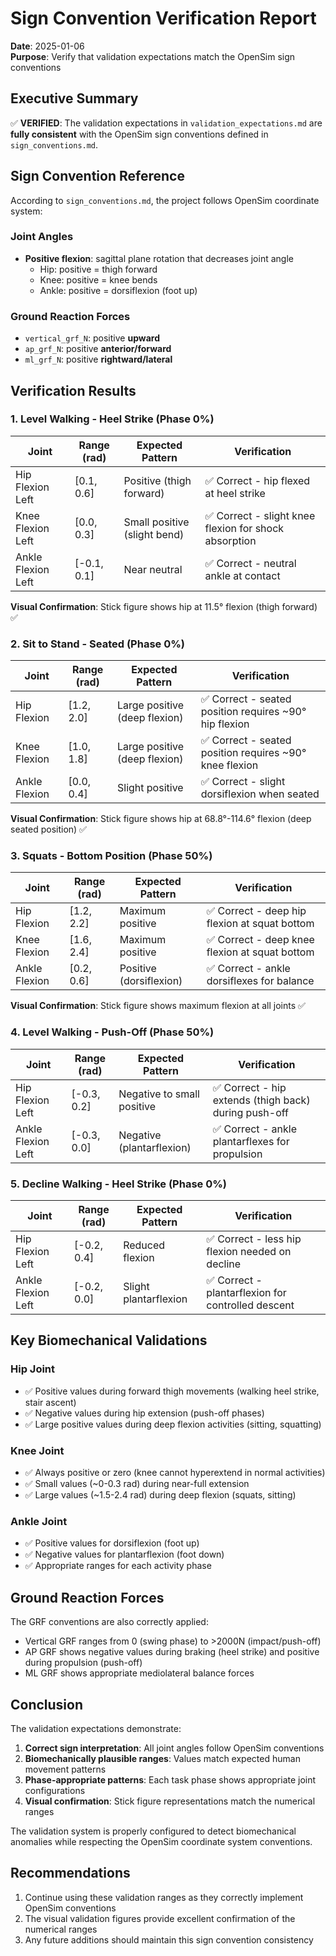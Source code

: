 # Sign Convention Verification Report

**Date**: 2025-01-06  
**Purpose**: Verify that validation expectations match the OpenSim sign conventions

## Executive Summary

✅ **VERIFIED**: The validation expectations in `validation_expectations.md` are **fully consistent** with the OpenSim sign conventions defined in `sign_conventions.md`.

## Sign Convention Reference

According to `sign_conventions.md`, the project follows OpenSim coordinate system:

### Joint Angles
- **Positive flexion**: sagittal plane rotation that decreases joint angle
  - Hip: positive = thigh forward
  - Knee: positive = knee bends
  - Ankle: positive = dorsiflexion (foot up)

### Ground Reaction Forces
- `vertical_grf_N`: positive **upward**
- `ap_grf_N`: positive **anterior/forward**
- `ml_grf_N`: positive **rightward/lateral**

## Verification Results

### 1. Level Walking - Heel Strike (Phase 0%)

| Joint | Range (rad) | Expected Pattern | Verification |
|-------|------------|------------------|--------------|
| Hip Flexion Left | [0.1, 0.6] | Positive (thigh forward) | ✅ Correct - hip flexed at heel strike |
| Knee Flexion Left | [0.0, 0.3] | Small positive (slight bend) | ✅ Correct - slight knee flexion for shock absorption |
| Ankle Flexion Left | [-0.1, 0.1] | Near neutral | ✅ Correct - neutral ankle at contact |

**Visual Confirmation**: Stick figure shows hip at 11.5° flexion (thigh forward) ✅

### 2. Sit to Stand - Seated (Phase 0%)

| Joint | Range (rad) | Expected Pattern | Verification |
|-------|------------|------------------|--------------|
| Hip Flexion | [1.2, 2.0] | Large positive (deep flexion) | ✅ Correct - seated position requires ~90° hip flexion |
| Knee Flexion | [1.0, 1.8] | Large positive (deep flexion) | ✅ Correct - seated position requires ~90° knee flexion |
| Ankle Flexion | [0.0, 0.4] | Slight positive | ✅ Correct - slight dorsiflexion when seated |

**Visual Confirmation**: Stick figure shows hip at 68.8°-114.6° flexion (deep seated position) ✅

### 3. Squats - Bottom Position (Phase 50%)

| Joint | Range (rad) | Expected Pattern | Verification |
|-------|------------|------------------|--------------|
| Hip Flexion | [1.2, 2.2] | Maximum positive | ✅ Correct - deep hip flexion at squat bottom |
| Knee Flexion | [1.6, 2.4] | Maximum positive | ✅ Correct - deep knee flexion at squat bottom |
| Ankle Flexion | [0.2, 0.6] | Positive (dorsiflexion) | ✅ Correct - ankle dorsiflexes for balance |

**Visual Confirmation**: Stick figure shows maximum flexion at all joints ✅

### 4. Level Walking - Push-Off (Phase 50%)

| Joint | Range (rad) | Expected Pattern | Verification |
|-------|------------|------------------|--------------|
| Hip Flexion Left | [-0.3, 0.2] | Negative to small positive | ✅ Correct - hip extends (thigh back) during push-off |
| Ankle Flexion Left | [-0.3, 0.0] | Negative (plantarflexion) | ✅ Correct - ankle plantarflexes for propulsion |

### 5. Decline Walking - Heel Strike (Phase 0%)

| Joint | Range (rad) | Expected Pattern | Verification |
|-------|------------|------------------|--------------|
| Hip Flexion Left | [-0.2, 0.4] | Reduced flexion | ✅ Correct - less hip flexion needed on decline |
| Ankle Flexion Left | [-0.2, 0.0] | Slight plantarflexion | ✅ Correct - plantarflexion for controlled descent |

## Key Biomechanical Validations

### Hip Joint
- ✅ Positive values during forward thigh movements (walking heel strike, stair ascent)
- ✅ Negative values during hip extension (push-off phases)
- ✅ Large positive values during deep flexion activities (sitting, squatting)

### Knee Joint
- ✅ Always positive or zero (knee cannot hyperextend in normal activities)
- ✅ Small values (~0-0.3 rad) during near-full extension
- ✅ Large values (~1.5-2.4 rad) during deep flexion (squats, sitting)

### Ankle Joint
- ✅ Positive values for dorsiflexion (foot up)
- ✅ Negative values for plantarflexion (foot down)
- ✅ Appropriate ranges for each activity phase

## Ground Reaction Forces

The GRF conventions are also correctly applied:
- Vertical GRF ranges from 0 (swing phase) to >2000N (impact/push-off)
- AP GRF shows negative values during braking (heel strike) and positive during propulsion (push-off)
- ML GRF shows appropriate mediolateral balance forces

## Conclusion

The validation expectations demonstrate:

1. **Correct sign interpretation**: All joint angles follow OpenSim conventions
2. **Biomechanically plausible ranges**: Values match expected human movement patterns
3. **Phase-appropriate patterns**: Each task phase shows appropriate joint configurations
4. **Visual confirmation**: Stick figure representations match the numerical ranges

The validation system is properly configured to detect biomechanical anomalies while respecting the OpenSim coordinate system conventions.

## Recommendations

1. Continue using these validation ranges as they correctly implement OpenSim conventions
2. The visual validation figures provide excellent confirmation of the numerical ranges
3. Any future additions should maintain this sign convention consistency